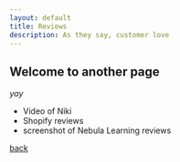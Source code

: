 ```yaml
---
layout: default
title: Reviews
description: As they say, customer love
---
```


## Welcome to another page

_yay_

- Video of Niki
- Shopify reviews
- screenshot of Nebula Learning reviews

[back](../)
